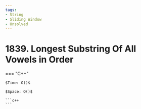```yaml
---
tags:
- String
- Sliding Window
- Unsolved
---
```



# 1839. Longest Substring Of All Vowels in Order

=== "C++"

    $Time: O()$

    $Space: O()$

    ```c++
    ```